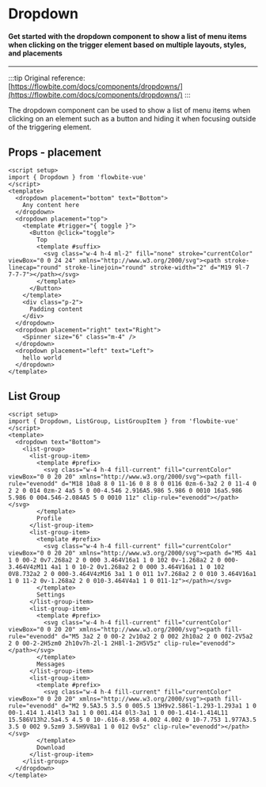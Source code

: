 <script setup>
import DropdownPlacementExample from './examples/DropdownPlacementExample.vue';
import DropdownListGroupExample from './examples/DropdownListGroupExample.vue';
</script>

# Dropdown

#### Get started with the dropdown component to show a list of menu items when clicking on the trigger element based on multiple layouts, styles, and placements

---

:::tip
Original reference: [https://flowbite.com/docs/components/dropdowns/](https://flowbite.com/docs/components/dropdowns/)
:::

The dropdown component can be used to show a list of menu items when clicking on an element such as a button and hiding it when focusing outside of the triggering element.


## Props - placement

```vue
<script setup>
import { Dropdown } from 'flowbite-vue'
</script>
<template>
  <dropdown placement="bottom" text="Bottom">
    Any content here
  </dropdown>
  <dropdown placement="top">
    <template #trigger="{ toggle }">
      <Button @click="toggle">
        Top
        <template #suffix>
          <svg class="w-4 h-4 ml-2" fill="none" stroke="currentColor" viewBox="0 0 24 24" xmlns="http://www.w3.org/2000/svg"><path stroke-linecap="round" stroke-linejoin="round" stroke-width="2" d="M19 9l-7 7-7-7"></path></svg>
        </template>
      </Button>
    </template>
    <div class="p-2">
      Padding content
    </div>
  </dropdown>
  <dropdown placement="right" text="Right">
    <Spinner size="6" class="m-4" />
  </dropdown>
  <dropdown placement="left" text="Left">
    hello world
  </dropdown>
</template>
```

<DropdownPlacementExample />


## List Group

```vue
<script setup>
import { Dropdown, ListGroup, ListGroupItem } from 'flowbite-vue'
</script>
<template>
  <dropdown text="Bottom">
    <list-group>
      <list-group-item>
        <template #prefix>
          <svg class="w-4 h-4 fill-current" fill="currentColor" viewBox="0 0 20 20" xmlns="http://www.w3.org/2000/svg"><path fill-rule="evenodd" d="M18 10a8 8 0 11-16 0 8 8 0 0116 0zm-6-3a2 2 0 11-4 0 2 2 0 014 0zm-2 4a5 5 0 00-4.546 2.916A5.986 5.986 0 0010 16a5.986 5.986 0 004.546-2.084A5 5 0 0010 11z" clip-rule="evenodd"></path></svg>
        </template>
        Profile
      </list-group-item>
      <list-group-item>
        <template #prefix>
          <svg class="w-4 h-4 fill-current" fill="currentColor" viewBox="0 0 20 20" xmlns="http://www.w3.org/2000/svg"><path d="M5 4a1 1 0 00-2 0v7.268a2 2 0 000 3.464V16a1 1 0 102 0v-1.268a2 2 0 000-3.464V4zM11 4a1 1 0 10-2 0v1.268a2 2 0 000 3.464V16a1 1 0 102 0V8.732a2 2 0 000-3.464V4zM16 3a1 1 0 011 1v7.268a2 2 0 010 3.464V16a1 1 0 11-2 0v-1.268a2 2 0 010-3.464V4a1 1 0 011-1z"></path></svg>
        </template>
        Settings
      </list-group-item>
      <list-group-item>
        <template #prefix>
          <svg class="w-4 h-4 fill-current" fill="currentColor" viewBox="0 0 20 20" xmlns="http://www.w3.org/2000/svg"><path fill-rule="evenodd" d="M5 3a2 2 0 00-2 2v10a2 2 0 002 2h10a2 2 0 002-2V5a2 2 0 00-2-2H5zm0 2h10v7h-2l-1 2H8l-1-2H5V5z" clip-rule="evenodd"></path></svg>
        </template>
        Messages
      </list-group-item>
      <list-group-item>
        <template #prefix>
          <svg class="w-4 h-4 fill-current" fill="currentColor" viewBox="0 0 20 20" xmlns="http://www.w3.org/2000/svg"><path fill-rule="evenodd" d="M2 9.5A3.5 3.5 0 005.5 13H9v2.586l-1.293-1.293a1 1 0 00-1.414 1.414l3 3a1 1 0 001.414 0l3-3a1 1 0 00-1.414-1.414L11 15.586V13h2.5a4.5 4.5 0 10-.616-8.958 4.002 4.002 0 10-7.753 1.977A3.5 3.5 0 002 9.5zm9 3.5H9V8a1 1 0 012 0v5z" clip-rule="evenodd"></path></svg>
        </template>
        Download
      </list-group-item>
    </list-group>
  </dropdown>
</template>
```

<DropdownListGroupExample />
